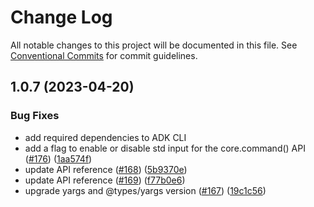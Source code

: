 # Change Log

All notable changes to this project will be documented in this file.
See [Conventional Commits](https://conventionalcommits.org) for commit guidelines.

## 1.0.7 (2023-04-20)


### Bug Fixes

* add required dependencies to ADK CLI
* add a flag to enable or disable std input for the core.command() API ([#176](https://github.com/aws/actions-dev-kit/issues/176)) ([1aa574f](https://github.com/aws/actions-dev-kit/commit/1aa574f5dcc46b38925386de0fa3b557546ef790))
* update API reference ([#168](https://github.com/aws/actions-dev-kit/issues/168)) ([5b9370e](https://github.com/aws/actions-dev-kit/commit/5b9370e9ddad41f4423b7b66197e5bb620b8b97b))
* update API reference ([#169](https://github.com/aws/actions-dev-kit/issues/169)) ([f77b0e6](https://github.com/aws/actions-dev-kit/commit/f77b0e66053caf5c85f5183904615eb0c77603fc))
* upgrade yargs and @types/yargs version ([#167](https://github.com/aws/actions-dev-kit/issues/167)) ([19c1c56](https://github.com/aws/actions-dev-kit/commit/19c1c564b0b3a3ea6556cff62182cf2750d84b93))


